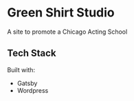 # Green Shirt Studio

A site to promote a Chicago Acting School

## Tech Stack

Built with:

- Gatsby
- Wordpress

